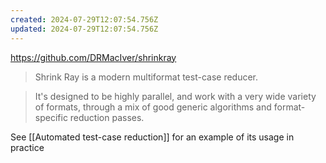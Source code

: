 ```yaml
---
created: 2024-07-29T12:07:54.756Z
updated: 2024-07-29T12:07:54.756Z
---
```

https://github.com/DRMacIver/shrinkray

> Shrink Ray is a modern multiformat test-case reducer.

> It's designed to be highly parallel, and work with a very wide variety of formats, through a mix of good generic algorithms and format-specific reduction passes.

See [[Automated test-case reduction]] for an example of its usage in practice